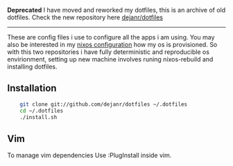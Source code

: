 **Deprecated** I have moved and reworked my dotfiles, this is an archive of old dotfiles. Check the new repository here [dejanr/dotfiles](https://github.com/dejanr/dotfiles)

----------------------------------------------------------------------

These are config files i use to configure all the apps i am using.
You may also be interested in my [nixos configuration](https://github.com/dejanr/nixos) how my os is provisioned.
So with this two repositories i have fully deterministic and reproducible os envirionment, setting up new machine involves runing nixos-rebuild and installing dotfiles.


## Installation

```bash
    git clone git://github.com/dejanr/dotfiles ~/.dotfiles
    cd ~/.dotfiles
    ./install.sh
```

## Vim

To manage vim dependencies Use :PlugInstall inside vim.
